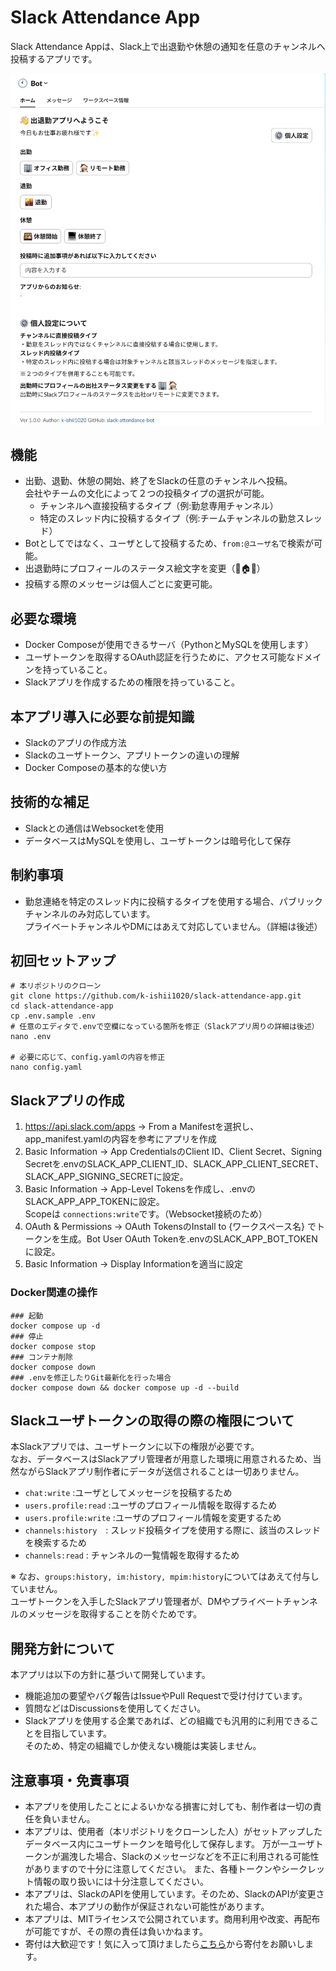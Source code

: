 # Slack Attendance App
Slack Attendance Appは、Slack上で出退勤や休憩の通知を任意のチャンネルへ投稿するアプリです。

![](/assets/1.png)

## 機能 
- 出勤、退勤、休憩の開始、終了をSlackの任意のチャンネルへ投稿。  
  会社やチームの文化によって２つの投稿タイプの選択が可能。
  - チャンネルへ直接投稿するタイプ（例:勤怠専用チャンネル）
  - 特定のスレッド内に投稿するタイプ（例:チームチャンネルの勤怠スレッド）
- Botとしてではなく、ユーザとして投稿するため、`from:@ユーザ名`で検索が可能。
- 出退勤時にプロフィールのステータス絵文字を変更（🏢🏠💤）
- 投稿する際のメッセージは個人ごとに変更可能。

## 必要な環境
- Docker Composeが使用できるサーバ（PythonとMySQLを使用します）
- ユーザトークンを取得するOAuth認証を行うために、アクセス可能なドメインを持っていること。
- Slackアプリを作成するための権限を持っていること。

## 本アプリ導入に必要な前提知識
- Slackのアプリの作成方法
- Slackのユーザトークン、アプリトークンの違いの理解
- Docker Composeの基本的な使い方

## 技術的な補足
- Slackとの通信はWebsocketを使用
- データベースはMySQLを使用し、ユーザトークンは暗号化して保存

## 制約事項
- 勤怠連絡を特定のスレッド内に投稿するタイプを使用する場合、パブリックチャンネルのみ対応しています。  
プライベートチャンネルやDMにはあえて対応していません。（詳細は後述）

## 初回セットアップ
```shell
# 本リポジトリのクローン
git clone https://github.com/k-ishii1020/slack-attendance-app.git
cd slack-attendance-app
cp .env.sample .env
# 任意のエディタで.envで空欄になっている箇所を修正（Slackアプリ周りの詳細は後述）
nano .env

# 必要に応じて、config.yamlの内容を修正
nano config.yaml
```

## Slackアプリの作成
1. https://api.slack.com/apps → From a Manifestを選択し、app_manifest.yamlの内容を参考にアプリを作成
1. Basic Information → App CredentialsのClient ID、Client Secret、Signing Secretを.envのSLACK_APP_CLIENT_ID、SLACK_APP_CLIENT_SECRET、SLACK_APP_SIGNING_SECRETに設定。
1. Basic Information → App-Level Tokensを作成し、.envのSLACK_APP_APP_TOKENに設定。  
Scopeは `connections:write`です。（Websocket接続のため）
1. OAuth & Permissions → OAuth TokensのInstall to {ワークスペース名} でトークンを生成。Bot User OAuth Tokenを.envのSLACK_APP_BOT_TOKENに設定。
1. Basic Information → Display Informationを適当に設定

### Docker関連の操作
```shell
### 起動
docker compose up -d
### 停止
docker compose stop
### コンテナ削除
docker compose down
### .envを修正したりGit最新化を行った場合
docker compose down && docker compose up -d --build
```

## Slackユーザトークンの取得の際の権限について
本Slackアプリでは、ユーザトークンに以下の権限が必要です。  
なお、データベースはSlackアプリ管理者が用意した環境に用意されるため、当然ながらSlackアプリ制作者にデータが送信されることは一切ありません。
- `chat:write` :ユーザとしてメッセージを投稿するため
- `users.profile:read` :ユーザのプロフィール情報を取得するため
- `users.profile:write` :ユーザのプロフィール情報を変更するため
- `channels:history`　: スレッド投稿タイプを使用する際に、該当のスレッドを検索するため
- `channels:read` : チャンネルの一覧情報を取得するため

※  なお、`groups:history, im:history, mpim:history`についてはあえて付与していません。  
ユーザトークンを入手したSlackアプリ管理者が、DMやプライベートチャンネルのメッセージを取得することを防ぐためです。

## 開発方針について
本アプリは以下の方針に基づいて開発しています。
- 機能追加の要望やバグ報告はIssueやPull Requestで受け付けています。
- 質問などはDiscussionsを使用してください。
- Slackアプリを使用する企業であれば、どの組織でも汎用的に利用できることを目指しています。  
  そのため、特定の組織でしか使えない機能は実装しません。
  


## 注意事項・免責事項
- 本アプリを使用したことによるいかなる損害に対しても、制作者は一切の責任を負いません。
- 本アプリは、使用者（本リポジトリをクローンした人）がセットアップしたデータベース内にユーザトークンを暗号化して保存します。
  万が一ユーザトークンが漏洩した場合、Slackのメッセージなどを不正に利用される可能性がありますので十分に注意してください。
  また、各種トークンやシークレット情報の取り扱いには十分注意してください。
- 本アプリは、SlackのAPIを使用しています。そのため、SlackのAPIが変更された場合、本アプリの動作が保証されない可能性があります。
- 本アプリは、MITライセンスで公開されています。商用利用や改変、再配布が可能ですが、その際の責任は負いかねます。
- 寄付は大歓迎です！気に入って頂けましたら[こちら](https://github.com/sponsors/k-ishii1020)から寄付をお願いします。